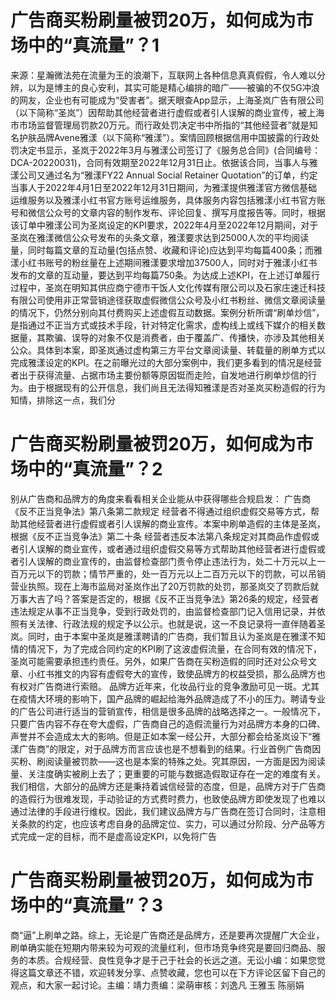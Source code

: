 # 广告商买粉刷量被罚20万，如何成为市场中的“真流量”？1

来源：星瀚微法苑在流量为王的浪潮下，互联网上各种信息真真假假，令人难以分辨，以为是博主的良心安利，其实可能是精心编排的暗广——被骗的不仅5G冲浪的网友，企业也有可能成为“受害者”。据天眼查App显示，上海圣岚广告有限公司（以下简称“圣岚”）因帮助其他经营者进行虚假或者引人误解的商业宣传，被上海市市场监督管理局罚款20万元。而行政处罚决定书中所指的“其他经营者”就是知名护肤品牌Avene雅漾（以下简称“雅漾”）。案情回顾根据信用中国披露的行政处罚决定书显示，圣岚于2022年3月与雅漾公司签订了《服务总合同》(合同编号：DCA-20220031)，合同有效期至2022年12月31日止。依据该合同，当事人与雅漾公司又通过名为“雅漾FY22 Annual Social Retainer Quotation”的订单，约定当事人于2022年4月1日至2022年12月31日期间，为雅漾提供雅漾官方微信基础运维服务以及雅漾小红书官方账号运维服务，具体服务内容包括雅漾小红书官方账号和微信公众号的文章内容的制作发布、评论回复、撰写月度报告等。同时，根据该订单中雅漾公司为圣岚设定的KPI要求，2022年4月至2022年12月期间，对于圣岚在雅漾微信公众号发布的头条文章，雅漾要求达到25000人次的平均阅读量，同时每篇文章的互动量(包括点赞、收藏和评论)应达到平均每篇400条；而雅漾小红书账号的粉丝量在上述期间雅漾要求增加37500人，同时对于雅漾小红书发布的文章的互动量，要达到平均每篇750条。为达成上述KPI，在上述订单履行过程中，圣岚在明知其供应商宁德市干饭人文化传媒有限公司以及石家庄速迁科技有限公司使用非正常营销途径获取虚假微信公众号及小红书粉丝、微信文章阅读量的情况下，仍然分别向其付费购买上述虚假互动数据。案例分析所谓“刷单炒信”，是指通过不正当方式或技术手段，针对特定化需求，虚构线上或线下媒介的相关数据量，其欺骗、误导的对象不仅是消费者，由于覆盖广、传播快，亦涉及其他相关公众。具体到本案，即圣岚通过虚构第三方平台文章阅读量、转载量的刷单方式以完成雅漾设定的KPI。在之前曝光过的大部分案例中，我们更多看到的情况是经营者出于获得流量、占据市场主要份额等原因铤而走险，自发地进行刷单炒信的行为。由于根据现有的公开信息，我们尚且无法得知雅漾是否对圣岚买粉造假的行为知情，排除这一点，我们分

# 广告商买粉刷量被罚20万，如何成为市场中的“真流量”？2

别从广告商和品牌方的角度来看看相关企业能从中获得哪些合规启发： 广告商《反不正当竞争法》第八条第二款规定 经营者不得通过组织虚假交易等方式，帮助其他经营者进行虚假或者引人误解的商业宣传。本案中刷单造假的主体是圣岚，根据《反不正当竞争法》第二十条 经营者违反本法第八条规定对其商品作虚假或者引人误解的商业宣传，或者通过组织虚假交易等方式帮助其他经营者进行虚假或者引人误解的商业宣传的，由监督检查部门责令停止违法行为，处二十万元以上一百万元以下的罚款；情节严重的，处一百万元以上二百万元以下的罚款，可以吊销营业执照。现在上海市监局对圣岚作出了20万罚款的处罚，那圣岚交了罚款后就万事大吉了吗？答案是否定的，根据《反不正当竞争法》第26条的规定，经营者违法规定从事不正当竞争，受到行政处罚的，由监督检查部门记入信用记录，并依照有关法律、行政法规的规定予以公示。也就是说，这一不良记录将一直伴随着圣岚。同时，由于本案中圣岚是雅漾聘请的广告商，我们暂且认为圣岚是在雅漾不知情的情况下，为了完成合同约定的KPI刷了这波虚假流量，在合同有效的情况下，圣岚可能需要承担违约责任。另外，如果广告商在买粉造假的同时还对公众号文章、小红书推文的内容有虚假夸大的宣传，致使品牌方的权益受损，那么品牌方也有权对广告商进行索赔。 品牌方近年来，化妆品行业的竞争激励可见一斑。尤其在疫情大环境的影响下，国产品牌的崛起给海外品牌造成了不小的压力。聘请专业的广告公司进行适当的营销宣传，相信是很多品牌的战略选择之一。一般情况下，只要广告内容不存在夸大虚假，广告商自己的造假流量行为对品牌方本身的口碑、声誉并不会造成太大的影响。但是正如本案一经公开，大部分都会给圣岚设下“雅漾广告商”的限定，对于品牌方而言应该也是不想看到的结果。行业首例广告商因买粉、刷阅读量被罚款——这也是本案的特殊之处。究其原因，一方面是因为阅读量、关注度确实被刷上去了；更重要的可能与数据造假取证存在一定的难度有关。我们相信，大部分的品牌方还是秉持着诚信经营的态度，但是，品牌方对于广告商的造假行为很难发现，手动验证的方式费时费力，也致使品牌方即使发现了也难以通过法律的手段进行维权。因此，我们建议品牌方与广告商在签订合同时，注意相关条款的约定，也应该考虑自身的品牌定位、实力，可以通过分阶段、分产品等方式完成一定的目标，而不是虚高设定KPI，以免将广告

# 广告商买粉刷量被罚20万，如何成为市场中的“真流量”？3

商“逼”上刷单之路。综上，无论是广告商还是品牌方，还是要再次提醒广大企业，刷单确实能在短期内带来较为可观的流量红利，但市场竞争终究是要回归商品、服务的本质。合规经营、良性竞争才是于己于社会的长远之道。无讼小编：如果您觉得这篇文章还不错，欢迎转发分享、点赞收藏，您也可以在下方评论区留下自己的观点，和大家一起讨论。主编：靖力责编：梁萌审核：刘逸凡 王雅玉 陈丽娟

